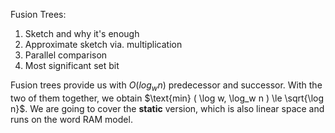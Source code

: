 Fusion Trees:

1. Sketch and why it's enough
2. Approximate sketch via. multiplication
3. Parallel comparison
4. Most significant set bit 

Fusion trees provide us with $O(log_w n)$ predecessor and successor. With the two of them together, we obtain $\text{min} ( \log w, \log_w n ) \le \sqrt{\log n}$. We are going to cover the **static** version, which is also linear space and runs on the word RAM model. 
